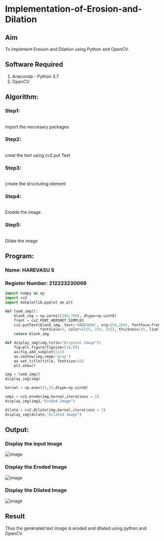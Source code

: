 # Implementation-of-Erosion-and-Dilation
## Aim
To implement Erosion and Dilation using Python and OpenCV.
## Software Required
1. Anaconda - Python 3.7
2. OpenCV
## Algorithm:
### Step1:
<br> import the neccesary packages
### Step2:
<br> creat the text using cv2.put Text

### Step3:
<br> create the structuting element

### Step4:
<br>  Erodde the image

### Step5:
<br> Dilate the image
 
## Program:
### Name: HAREVASU S
### Register Number: 212223230069
``` Python
import numpy as np
import cv2
import matplotlib.pyplot as plt

def load_img():
    blank_img = np.zeros((300,700), dtype=np.uint8)
    front = cv2.FONT_HERSHEY_SIMPLEX
    cv2.putText(blank_img, text='HAREVASU', org=(50,200), fontFace=front, 
                fontScale=5, color=(255, 255, 255), thickness=25, lineType=cv2.LINE_AA)
    return blank_img

def display_img(img,title="Original Image"):
    fig=plt.figure(figsize=(10,8))
    ax=fig.add_subplot(111)
    ax.imshow(img,cmap='gray')
    ax.set_title(title, fontsize=16)
    plt.show()

img = load_img()
display_img(img)

kernal = np.ones((5,5),dtype=np.uint8)

img1 = cv2.erode(img,kernal,iterations = 2)
display_img(img1,"Eroded Image")

dilate = cv2.dilate(img,kernal,iterations = 3)
display_img(dilate,"Dilated Image")
```
## Output:
### Display the input Image
![image](https://github.com/user-attachments/assets/cf0d2a21-b959-4c9b-b2f2-8e3de2e70945)


### Display the Eroded Image
![image](https://github.com/user-attachments/assets/7d644075-1624-4d68-a065-f1eba22f46a2)

### Display the Dilated Image
![image](https://github.com/user-attachments/assets/60b26637-fc81-44d0-a6fe-7a4a0eb76993)

## Result
Thus the generated text image is eroded and dilated using python and OpenCV.
